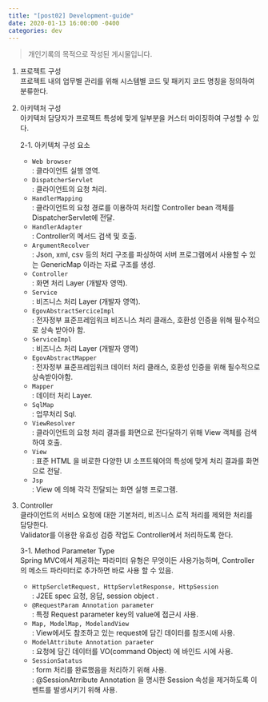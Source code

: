 ```yaml
---
title: "[post02] Development-guide"
date: 2020-01-13 16:00:00 -0400
categories: dev
---
```


> 개인기록의 목적으로 작성된 게시물입니다.

1. 프로젝트 구성  
프로젝트 내의 업무별 관리를 위해 시스템별 코드 및 패키지 코드 명칭을 정의하여 분류한다.  

2. 아키텍처 구성   
아키텍처 담당자가 프로젝트 특성에 맞게 일부분을 커스터 마이징하여 구성할 수 있다.    

   2-1. 아키텍처 구성 요소    
    * `Web browser`  
    : 클라이언트 실행 영역.       
    * `DispatcherServlet`  
    : 클라이언트의 요청 처리.  
    * `HandlerMapping`  
    : 클라이언트의 요청 경로를 이용하여 처리할 Controller bean 객체를 DispatcherServlet에 전달.     
    * `HandlerAdapter`  
    : Controller의 메서드 검색 및 호출.    
    * `ArgumentRecolver`   
    : Json, xml, csv 등의 처리 구조를 파싱하여 서버 프로그램에서 사용할 수 있는 GenericMap 이라는 자료 구조를 생성.      
    * `Controller`      
    : 화면 처리 Layer (개발자 영역).   
    * `Service`      
    : 비즈니스 처리 Layer (개발자 영역).    
    * `EgovAbstractSerciceImpl`     
    : 전자정부 표준프레임워크 비즈니스 처리 클래스, 호환성 인증을 위해 필수적으로 상속 받아야 함.    
    * `ServiceImpl`     
    : 비즈니스 처리 Layer (개발자 영역)    
    * `EgovAbstractMapper`       
    : 전자정부 표준프레임워크 데이터 처리 클래스, 호환성 인증을 위해 필수적으로 상속받아야함.    
    * `Mapper`       
    : 데이터 처리 Layer.   
    * `SqlMap`       
    : 업무처리 Sql.    
    * `ViewResolver`    
    : 클라이언트의 요청 처리 결과를 화면으로 전다달하기 위해 View 객체를 검색하여 호출.    
    * `View`      
    : 표준 HTML 을 비로한 다양한 UI 소프트웨어의 특성에 맞게 처리 결과를 화면으로 전달.   
    * `Jsp`    
    : View 에 의해 각각 전달되는 화면 실행 프로그램.
   
      
3. Controller        
클라이언트의 서비스 요청에 대한 기본처리, 비즈니스 로직 처리를 제외한 처리를 담당한다.        
Validator를 이용한 유효성 검증 작업도 Controller에서 처리하도록 한다.      

   3-1. Method Parameter Type       
   Spring MVC에서 제공하는 파라미터 유형은 무엇이든 사용가능하며, Controller의 메소드 파라미터로 추가하면 바로 사용 할 수 있음.       
   
   * `HttpSercletRequest, HttpServletResponse, HttpSession`    
   : J2EE spec 요청, 응답, session object .    
   * `@RequestParam Annotation parameter`       
   : 특정 Request parameter key의 value에 접근시 사용.       
   * `Map, ModelMap, ModelandView`      
   : View에서도 참조하고 있는 request에 담긴 데이터를 참조시에 사용.       
   * `ModelAttribute Annotation paraeter`    
   : 요청에 담긴 데이터를 VO(command Object) 에 바인드 시에 사용.      
   * `SessionSatatus`      
   : form 처리를 완료했음을 처리하기 위해 사용.     
   : @SessionAtrribute Annotation 을 명시한 Session 속성을 제거하도록 이벤트를 발생시키기 위해 사용.
   
